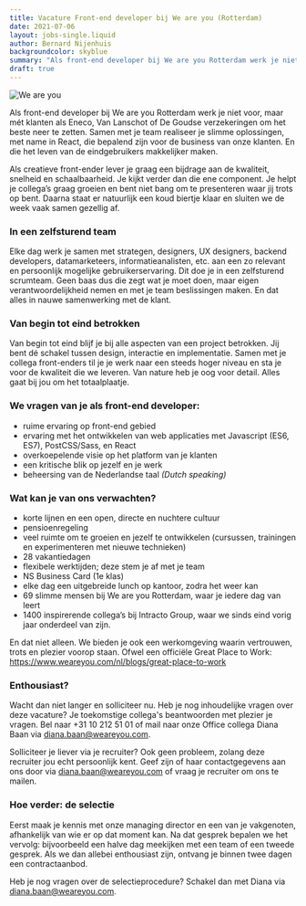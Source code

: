 ```yaml
---
title: Vacature Front-end developer bij We are you (Rotterdam)
date: 2021-07-06
layout: jobs-single.liquid
author: Bernard Nijenhuis
backgroundcolor: skyblue
summary: "Als front-end developer bij We are you Rotterdam werk je niet voor, maar mét klanten als Eneco, Van Lanschot of De Goudse verzekeringen om het beste neer te zetten."
draft: true
---
```


![[We are you](https://www.weareyou.com/nl)](/_img/werkgevers/weareyou.png)

Als front-end developer bij We are you Rotterdam werk je niet voor, maar mét klanten als Eneco, Van Lanschot of De Goudse verzekeringen om het beste neer te zetten. Samen met je team realiseer je slimme oplossingen, met name in React, die bepalend zijn voor de business van onze klanten. En die het leven van de eindgebruikers makkelijker maken.

Als creatieve front-ender lever je graag een bijdrage aan de kwaliteit, snelheid en schaalbaarheid. Je kijkt verder dan die ene component. Je helpt je collega’s graag groeien en bent niet bang om te presenteren waar jij trots op bent. Daarna staat er natuurlijk een koud biertje klaar en sluiten we de week vaak samen gezellig af.

### In een zelfsturend team

Elke dag werk je samen met strategen, designers, UX designers, backend developers, datamarketeers, informatieanalisten, etc. aan een zo relevant en persoonlijk mogelijke gebruikerservaring. Dit doe je in een zelfsturend scrumteam. Geen baas dus die zegt wat je moet doen, maar eigen verantwoordelijkheid nemen en met je team beslissingen maken. En dat alles in nauwe samenwerking met de klant.

### Van begin tot eind betrokken

Van begin tot eind blijf je bij alle aspecten van een project betrokken. Jij bent dé schakel tussen design, interactie en implementatie. Samen met je collega front-enders til je je werk naar een steeds hoger niveau en sta je voor de kwaliteit die we leveren. Van nature heb je oog voor detail. Alles gaat bij jou om het totaalplaatje.

### We vragen van je als front-end developer:

- ruime ervaring op front-end gebied
- ervaring met het ontwikkelen van web applicaties met Javascript (ES6, ES7), PostCSS/Sass, en React
- overkoepelende visie op het platform van je klanten
- een kritische blik op jezelf en je werk
- beheersing van de Nederlandse taal _(Dutch speaking)_

### Wat kan je van ons verwachten?

- korte lijnen en een open, directe en nuchtere cultuur
- pensioenregeling
- veel ruimte om te groeien en jezelf te ontwikkelen (cursussen, trainingen en experimenteren met nieuwe technieken)
- 28 vakantiedagen
- flexibele werktijden; deze stem je af met je team
- NS Business Card (1e klas)
- elke dag een uitgebreide lunch op kantoor, zodra het weer kan
- 69 slimme mensen bij We are you Rotterdam, waar je iedere dag van leert
- 1400 inspirerende collega’s bij Intracto Group, waar we sinds eind vorig jaar onderdeel van zijn.

En dat niet alleen. We bieden je ook een werkomgeving waarin vertrouwen, trots en plezier voorop staan. Ofwel een officiële Great Place to Work: <https://www.weareyou.com/nl/blogs/great-place-to-work>

### Enthousiast?

Wacht dan niet langer en solliciteer nu. Heb je nog inhoudelijke vragen over deze vacature? Je toekomstige collega's beantwoorden met plezier je vragen. Bel naar +31 10 212 51 01 of mail naar onze Office collega Diana Baan via <diana.baan@weareyou.com>.

Solliciteer je liever via je recruiter? Ook geen probleem, zolang deze recruiter jou echt persoonlijk kent. Geef zijn of haar contactgegevens aan ons door via <diana.baan@weareyou.com> of vraag je recruiter om ons te mailen.

### Hoe verder: de selectie

Eerst maak je kennis met onze managing director en een van je vakgenoten, afhankelijk van wie er op dat moment kan. Na dat gesprek bepalen we het vervolg: bijvoorbeeld een halve dag meekijken met een team of een tweede gesprek. Als we dan allebei enthousiast zijn, ontvang je binnen twee dagen een contractaanbod.

Heb je nog vragen over de selectieprocedure? Schakel dan met Diana via <diana.baan@weareyou.com>.
